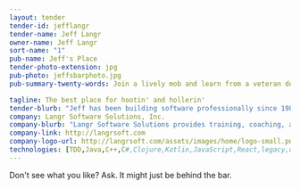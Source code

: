 ```yaml
---
layout: tender
tender-id: jefflangr
tender-name: Jeff Langr
owner-name: Jeff Langr
sort-name: "1"
pub-name: Jeff's Place
tender-photo-extension: jpg
pub-photo: jeffsbarphoto.jpg
pub-summary-twenty-words: Join a lively mob and learn from a veteran developer and author. TDD, design, legacy, BDD, more!

tagline: The best place for hootin' and hollerin'
tender-blurb: "Jeff has been building software professionally since 1982. He's written five books and contributed to Clean Code. Jeff is the owner of Langr Software Solutions."
company: Langr Software Solutions, Inc.
company-blurb: "Langr Software Solutions provides training, coaching, and development services for software development teams."
company-link: http://langrsoft.com
company-logo-url: http://langrsoft.com/assets/images/home/logo-small.png
technologies: [TDD,Java,C++,C#,Clojure,Kotlin,JavaScript,React,legacy,design]
---
```

Don't see what you like? Ask. It might just be behind the bar.
